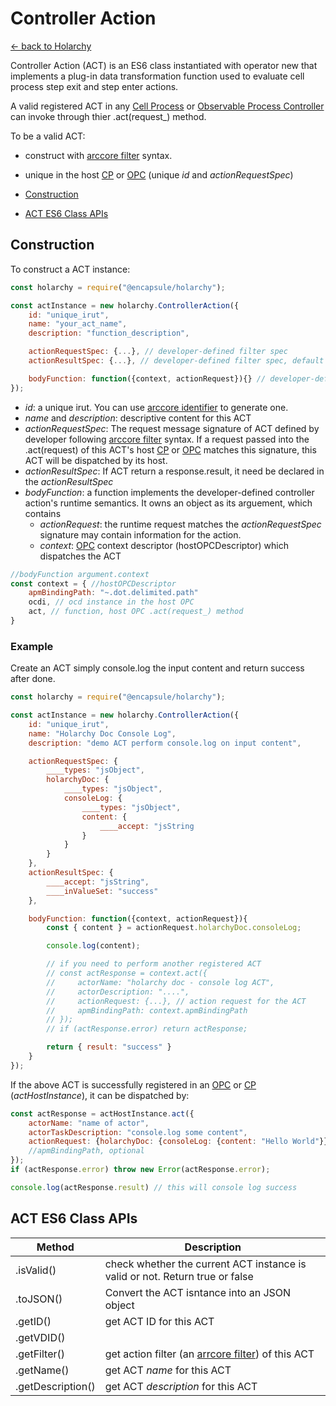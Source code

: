# Controller Action
[<- back to Holarchy](../README.md)

<!-- reference -->
[arccore filter]: https://encapsule.io/docs/ARCcore/filter
[arccore identifier]: https://encapsule.io/docs/ARCcore/identifier
[ocd]: ./observable-controller-data.md
[opc]: ./observable-process-controller.md
[apm]: ./abstract-process-model.md
[top]: ./transition-operator.md
[top list]: ../transition-operator-apis.md
[act]: ./controller-action.md
[act list]: ../controller-action-apis.md
[cp]: ./cell-procssor.md
[cm]: ./cell-model.md

Controller Action (ACT) is an ES6 class instantiated with operator new that implements a plug-in data transformation function used to evaluate cell process step exit and step enter actions.

A valid registered ACT in any [Cell Process][cp] or [Observable Process Controller][opc] can invoke through thier .act(request_) method.

To be a valid ACT:
* construct with [arccore filter][arccore filter] syntax.
* unique in the host [CP][cp] or [OPC][opc] (unique *id* and *actionRequestSpec*)

* [Construction](#Construction)
* [ACT ES6 Class APIs](#ACT-ES6-Class-APIs)

## Construction
To construct a ACT instance:
```javascript
const holarchy = require("@encapsule/holarchy");

const actInstance = new holarchy.ControllerAction({
    id: "unique_irut",
    name: "your_act_name",
    description: "function_description",

    actionRequestSpec: {...}, // developer-defined filter spec
    actionResultSpec: {...}, // developer-defined filter spec, default to undefined

    bodyFunction: function({context, actionRequest}){} // developer-defined function
});
```
* *id*: a unique irut. You can use [arccore identifier][arccore identifier] to generate one.
* *name* and *description*: descriptive content for this ACT
* *actionRequestSpec*: The request message signature of ACT defined by developer following [arccore filter][arccore filter] syntax. If a request passed into the .act(request) of this ACT's host [CP][cp] or [OPC][opc] matches this signature, this ACT will be dispatched by its host.
* *actionResultSpec*: If ACT return a response.result, it need be declared in the *actionResultSpec*
* *bodyFunction*: a function implements the developer-defined controller action's runtime semantics. It owns an object as its arguement, which contains
    * *actionRequest*: the runtime request matches the *actionRequestSpec* signature may contain information for the action.
    * *context*:  [OPC][opc] context descriptor (hostOPCDescriptor) which dispatches the ACT
```javascript
//bodyFunction argument.context
const context = { //hostOPCDescriptor
    apmBindingPath: "~.dot.delimited.path"
    ocdi, // ocd instance in the host OPC
    act, // function, host OPC .act(request_) method
}

```

### Example
Create an ACT simply console.log the input content and return success after done.
```javascript
const holarchy = require("@encapsule/holarchy");

const actInstance = new holarchy.ControllerAction({
    id: "unique_irut",
    name: "Holarchy Doc Console Log",
    description: "demo ACT perform console.log on input content",

    actionRequestSpec: {
        ____types: "jsObject",
        holarchyDoc: {
            ____types: "jsObject",
            consoleLog: {
                ____types: "jsObject",
                content: {
                    ____accept: "jsString
                }
            }
        }
    },
    actionResultSpec: {
        ____accept: "jsString",
        ____inValueSet: "success"
    },

    bodyFunction: function({context, actionRequest}){
        const { content } = actionRequest.holarchyDoc.consoleLog;

        console.log(content);

        // if you need to perform another registered ACT
        // const actResponse = context.act({
        //     actorName: "holarchy doc - console log ACT",
        //     actorDescription: "....",
        //     actionRequest: {...}, // action request for the ACT 
        //     apmBindingPath: context.apmBindingPath
        // });
        // if (actResponse.error) return actResponse;

        return { result: "success" }
    }
});
```

If the above ACT is successfully registered in an [OPC][opc] or [CP][cp] (*actHostInstance*), it can be dispatched by:
```javascript
const actResponse = actHostInstance.act({
    actorName: "name of actor",
    actorTaskDescription: "console.log some content",
    actionRequest: {holarchyDoc: {consoleLog: {content: "Hello World"}}},
    //apmBindingPath, optional
});
if (actResponse.error) throw new Error(actResponse.error);

console.log(actResponse.result) // this will console log success
```


## ACT ES6 Class APIs
| Method | Description |
|-|-|
| .isValid() | check whether the current ACT instance is valid or not. Return true or false |
| .toJSON() | Convert the ACT isntance into an JSON object | 
| .getID() | get ACT ID for this ACT |
| .getVDID() |  |
| .getFilter() | get action filter (an [arrcore filter][arccore filter]) of this ACT |
| .getName() | get ACT *name* for this ACT |
| .getDescription() | get ACT *description* for this ACT |